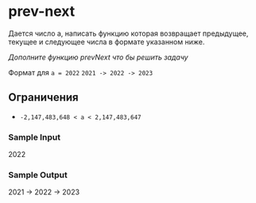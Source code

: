 # prev-next
Дается число a, написать функцию которая возвращает предыдущее, текущее и следующее числа в формате указанном ниже.

_Дополните функцию prevNext что бы решить задачу_

Формат для ``` a = 2022 ```
``` 2021 -> 2022 -> 2023 ```

## Ограничения 
* ``` -2,147,483,648 < a < 2,147,483,647 ```

### Sample Input
2022

### Sample Output
2021 -> 2022 -> 2023